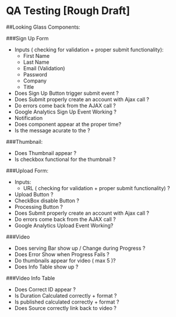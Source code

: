 QA Testing [Rough Draft]
======

##Looking Glass Components: 

###Sign Up Form 
  * Inputs ( checking for validation + proper submit functionality): 
    * First Name 
    * Last Name 
    * Email (Validation)  
    * Password 
    * Company 
    * Title 
  * Does Sign Up Button trigger submit event ?
  * Does Submit properly create an account with Ajax call ?
  * Do errors come back from the AJAX call ?
  * Google Analytics Sign Up Event Working  ?
  * Notification
  * Does component appear at the proper time? 
  * Is the message acurate to the ?

###Thumbnail: 
  * Does Thumbnail appear ?
  * Is checkbox functional for the thumbnail ?

###Upload Form: 
  * Inputs: 
    * URL ( checking for validation + proper submit functionality) ?
  * Upload Button ?
  * CheckBox disable Button ?
  * Processing Button ?
  * Does Submit properly create an account with Ajax call ?
  * Do errors come back from the AJAX call ?
  * Google Analytics Upload Event Working?

###Video
  * Does serving Bar show up / Change during Progress ?
  * Does Error Show when Progress Fails ?
  * Do thumbnails appear for video ( max 5 )? 
  * Does Info Table show up ?

###Video Info Table 
  * Does Correct ID appear ?
  * Is Duration Calculated correctly + format ?
  * Is published calculated correctly + format ?
  * Does Source correctly link back to video  ?

